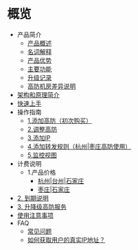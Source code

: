 # 概览

* 产品简介
    * [产品概述](uantiddos/uadssp/concepts/overview) 
    * [名词解释](uantiddos/uadssp/concepts/term) 
    * [产品优势](uantiddos/uadssp/concepts/advantage)
    * [主要功能](uantiddos/uadssp/concepts/function)
    * [升级记录](uantiddos/uadssp/concepts/change)
    * [高防机房差异说明](uantiddos/uadssp/concepts/ipnumbers)
* [架构和原理简介](uantiddos/uadssp/architecture)
* [快速上手](uantiddos/uadssp/common) 
* 操作指南
    * [1.添加高防（初次购买）](uantiddos/uadssp/opintro/add)
    * [2.调整高防](uantiddos/uadssp/opintro/upgrade)
    * [3.添加IP](uantiddos/uadssp/opintro/addip)
    * [4.添加转发规则（杭州|枣庄高防使用）](uantiddos/uadssp/opintro/addrules)
    * [5.监控视图](uantiddos/uadssp/opintro/dashboard)
* 计费说明
    * 1.产品价格
      * [杭州|台州|石家庄](uantiddos/uadssp/price/bgp)
      * [枣庄|石家庄](uantiddos/uadssp/price/zaozhuang-price)
* [2. 到期说明](uantiddos/uadssp/opintro/invalid)
* [3. 升降级高防服务](uantiddos/uadssp/price/upgrade)
* [使用注意事项](uantiddos/uadssp/warning)
* FAQ
    * [常见问题](uantiddos/uadssp/faq/game)
    * [如何获取用户的真实IP地址？](uantiddos/uadssp/faq/howtogetip)
    

​    
​        

